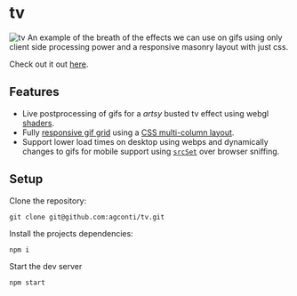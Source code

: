 # tv
![tv](https://media.giphy.com/media/l4FGIUP7ctUBrk0W4/giphy.gif)
An example of the breath of the effects we can use on gifs using only client side processing power and a responsive masonry layout with just css.

Check out it out [here](https://agconti.github.io/tv/).

## Features
- Live postprocessing of gifs for a _artsy_ busted tv effect using webgl [shaders](https://github.com/agconti/tv/blob/master/src/tv/TVShader.js).
- Fully [responsive gif grid](https://github.com/agconti/tv/blob/master/src/grid/ml.css) using a [CSS multi-column layout](https://developer.mozilla.org/en-US/docs/Web/CSS/CSS_Columns/Using_multi-column_layouts).
- Support lower load times on desktop using webps and dynamically changes to gifs for mobile support using [`srcSet`](https://github.com/agconti/tv/blob/0a046cf845ef6e601f7668e3fd9e4157907fa245/src/grid/GridItem.js#L26-L29) over browser sniffing.

## Setup

Clone the repository:
```
git clone git@github.com:agconti/tv.git
```

Install the projects dependencies:
```
npm i
```

Start the dev server
```
npm start
```
